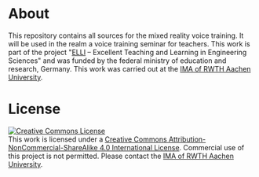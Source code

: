 # About
This repository contains all sources for the mixed reality voice training. It will be used in the realm a voice training seminar for teachers. This work is part of the project "[ELLI](http://elli-online.net) – Excellent Teaching and Learning in Engineering Sciences" and was funded by the federal ministry of education and research, Germany. This work was carried out at the [IMA of RWTH Aachen University](https://cybernetics-lab.de/).

# License
[![Creative Commons License](https://i.creativecommons.org/l/by-nc-sa/4.0/88x31.png)](http://creativecommons.org/licenses/by-nc-sa/4.0/)  
This work is licensed under a [Creative Commons Attribution-NonCommercial-ShareAlike 4.0 International License](http://creativecommons.org/licenses/by-nc-sa/4.0/). Commercial use of this project is not permitted. Please contact the [IMA of RWTH Aachen University](https://cybernetics-lab.de/).
